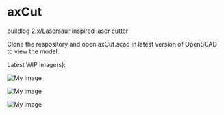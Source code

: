 axCut
=====

buildlog 2.x/Lasersaur inspired laser cutter


Clone the respository and open axCut.scad in latest version of OpenSCAD to view the model.

Latest WIP image(s):

![My image](https://raw.github.com/Axford/axCut/master/images/axCut_wip6.png)

![My image](https://raw.github.com/Axford/axCut/master/images/axCut_wip5b.png)

![My image](https://raw.github.com/Axford/axCut/master/images/axCut_wip4a.png)
